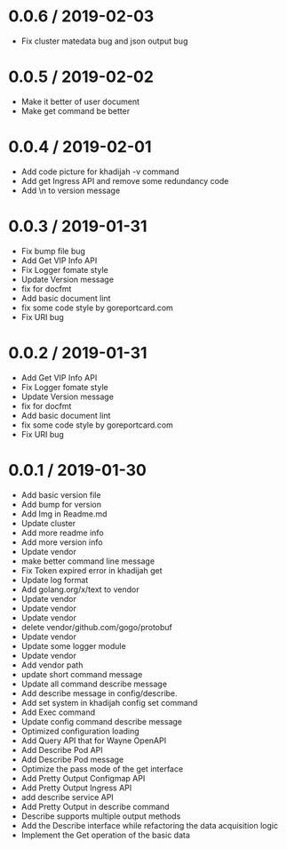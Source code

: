 
0.0.6 / 2019-02-03
==================

  * Fix cluster matedata bug and json output bug

0.0.5 / 2019-02-02
==================

  * Make it better of  user document
  * Make get command be better

0.0.4 / 2019-02-01
==================

  * Add code picture for khadijah -v command
  * Add get Ingress API and remove some redundancy code
  * Add \n to version message

0.0.3 / 2019-01-31
==================

  * Fix bump file bug
  * Add Get VIP Info API
  * Fix Logger fomate style
  * Update Version message
  * fix for docfmt
  * Add basic document lint
  * fix some code style by goreportcard.com
  * Fix URI bug

0.0.2 / 2019-01-31
==================

  * Add Get VIP Info API
  * Fix Logger fomate style
  * Update Version message
  * fix for docfmt
  * Add basic document lint
  * fix some code style by goreportcard.com
  * Fix URI bug

0.0.1 / 2019-01-30
==================

  * Add basic version file
  * Add bump for version
  * Add Img in Readme.md
  * Update cluster
  * Add more readme info
  * Add more version info
  * Update vendor
  * make better command line message
  * Fix Token expired error in khadijah get
  * Update log format
  * Add golang.org/x/text to vendor
  * Update vendor
  * Update vendor
  * Update vendor
  * delete vendor/github.com/gogo/protobuf
  * Update vendor
  * Update some logger module
  * Update vendor
  * Add vendor path
  * update short command message
  * Update all command describe message
  * Add describe message in config/describe.
  * Add set system in khadijah config set command
  * Add Exec command
  * Update config command describe message
  * Optimized configuration loading
  * Add Query API that for Wayne OpenAPI
  * Add Describe Pod API
  * Add Describe Pod message
  * Optimize the pass mode of the get interface
  * Add Pretty Output Configmap API
  * Add Pretty Output Ingress API
  * add describe service API
  * Add Pretty Output in describe command
  * Describe supports multiple output methods
  * Add the Describe interface while refactoring the data acquisition logic
  * Implement the Get operation of the basic data
